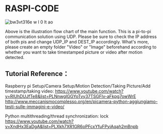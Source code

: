 # RASPI-CODE
![bw3vt316e w l 0 lt ao](https://user-images.githubusercontent.com/23002083/39366138-0fd41ca2-4a01-11e8-8419-f0fdac2e0bd7.png)

Above is the illustration flow chart of the main function. This is a pi-to-pi communication solution using UDP.
Please be sure to check the IP address of both pis and change UDP_IP and DEST_IP accordingly.
What's more, please create an empty folder "Video" or "Image" beforehand according to whether you want to take timestamped picture or video after motion detected.


## Tutorial Reference：
Raspberry pi Setup/Camera Setup/Motion Detection/Taking Picture/Add timestamp/taking video:
https://www.youtube.com/watch?v=RlUhDUJfTe8&list=PLNnwglGGYoTvy37TSGFlv-aFkpg7owWrE
http://www.meccanismocomplesso.org/en/picamera-python-aggiungiamo-testi-sulle-immagini-e-video/

Python multithreading/thread synchronization: lock
https://www.youtube.com/watch?v=XndHx3EaDgA&list=PLXkh7XR1GR6oPFcxYfuFPyiAqah2mBnpb
